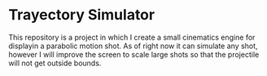 # Trayectory Simulator
This repository is a project in which I create a small cinematics engine for displayin a parabolic motion shot. As of right now it can simulate any shot, however I will improve the screen to scale large shots so that the projectile will not get outside bounds.

